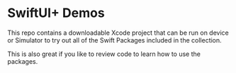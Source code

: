 # SwiftUI+ Demos

This repo contains a downloadable Xcode project that can be run on device or Simulator to try out all of the Swift Packages included in the collection.

This is also great if you like to review code to learn how to use the packages.

